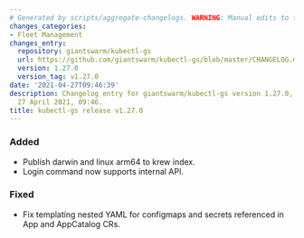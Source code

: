 ```yaml
---
# Generated by scripts/aggregate-changelogs. WARNING: Manual edits to this files will be overwritten.
changes_categories:
- Fleet Management
changes_entry:
  repository: giantswarm/kubectl-gs
  url: https://github.com/giantswarm/kubectl-gs/blob/master/CHANGELOG.md#1270---2021-04-27
  version: 1.27.0
  version_tag: v1.27.0
date: '2021-04-27T09:46:39'
description: Changelog entry for giantswarm/kubectl-gs version 1.27.0, published on
  27 April 2021, 09:46.
title: kubectl-gs release v1.27.0
---
```


### Added
- Publish darwin and linux arm64 to krew index.
- Login command now supports internal API.
### Fixed
- Fix templating nested YAML for configmaps and secrets referenced in App and AppCatalog CRs.
